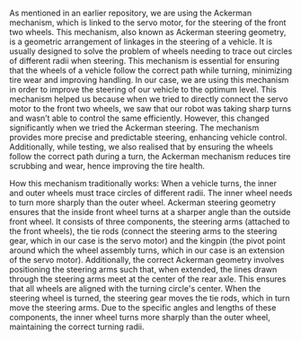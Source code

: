 As mentioned in an earlier repository, we are using the Ackerman mechanism, which is linked to the servo motor, for the steering of the front two wheels. This mechanism, also known as Ackerman steering geometry, is a geometric arrangement of linkages in the steering of a vehicle. It is usually designed to solve the problem of wheels needing to trace out circles of different radii when steering. This mechanism is essential for ensuring that the wheels of a vehicle follow the correct path while turning, minimizing tire wear and improving handling. In our case, we are using this mechanism in order to improve the steering of our vehicle to the optimum level. This mechanism helped us because when we tried to directly connect the servo motor to the front two wheels, we saw that our robot was taking sharp turns and wasn’t able to control the same efficiently. However, this changed significantly when we tried the Ackerman steering. The mechanism provides more precise and predictable steering, enhancing vehicle control. Additionally, while testing, we also realised that by ensuring the wheels follow the correct path during a turn, the Ackerman mechanism reduces tire scrubbing and wear, hence improving the tire health.

How this mechanism traditionally works: When a vehicle turns, the inner and outer wheels must trace circles of different radii. The inner wheel needs to turn more sharply than the outer wheel. Ackerman steering geometry ensures that the inside front wheel turns at a sharper angle than the outside front wheel. It consists of three components, the steering arms (attached to the front wheels), the tie rods (connect the steering arms to the steering gear, which in our case is the servo motor) and the kingpin (the pivot point around which the wheel assembly turns, which in our case is an extension of the servo motor). Additionally, the correct Ackerman geometry involves positioning the steering arms such that, when extended, the lines drawn through the steering arms meet at the center of the rear axle. This ensures that all wheels are aligned with the turning circle's center. When the steering wheel is turned, the steering gear moves the tie rods, which in turn move the steering arms. Due to the specific angles and lengths of these components, the inner wheel turns more sharply than the outer wheel, maintaining the correct turning radii.
